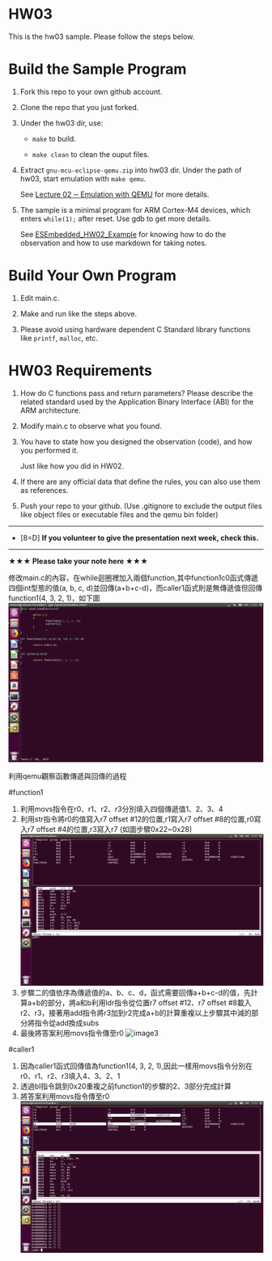 HW03
===
This is the hw03 sample. Please follow the steps below.

# Build the Sample Program

1. Fork this repo to your own github account.

2. Clone the repo that you just forked.

3. Under the hw03 dir, use:

	* `make` to build.

	* `make clean` to clean the ouput files.

4. Extract `gnu-mcu-eclipse-qemu.zip` into hw03 dir. Under the path of hw03, start emulation with `make qemu`.

	See [Lecture 02 ─ Emulation with QEMU] for more details.

5. The sample is a minimal program for ARM Cortex-M4 devices, which enters `while(1);` after reset. Use gdb to get more details.

	See [ESEmbedded_HW02_Example] for knowing how to do the observation and how to use markdown for taking notes.

# Build Your Own Program

1. Edit main.c.

2. Make and run like the steps above.

3. Please avoid using hardware dependent C Standard library functions like `printf`, `malloc`, etc.

# HW03 Requirements

1. How do C functions pass and return parameters? Please describe the related standard used by the Application Binary Interface (ABI) for the ARM architecture.

2. Modify main.c to observe what you found.

3. You have to state how you designed the observation (code), and how you performed it.

	Just like how you did in HW02.

3. If there are any official data that define the rules, you can also use them as references.

4. Push your repo to your github. (Use .gitignore to exclude the output files like object files or executable files and the qemu bin folder)

[Lecture 02 ─ Emulation with QEMU]: http://www.nc.es.ncku.edu.tw/course/embedded/02/#Emulation-with-QEMU
[ESEmbedded_HW02_Example]: https://github.com/vwxyzjimmy/ESEmbedded_HW02_Example

--------------------

- [8=D] **If you volunteer to give the presentation next week, check this.**

--------------------

**★★★ Please take your note here ★★★**

修改main.c的內容，在while迴圈裡加入兩個function,其中function1c0函式傳遞四個int型態的值(a, b, c, d)並回傳(a+b+c-d)，而caller1函式則是無傳遞值但回傳function1(4, 3, 2, 1)，如下圖
![image1](https://github.com/p46074341/ESEmbedded_HW03/blob/master/picture/1.png)
	
利用qemu觀察函數傳遞與回傳的過程

#function1
1. 利用movs指令在r0、r1、r2、r3分別填入四個傳遞值1、2、3、4
2. 利用str指令將r0的值寫入r7 offset #12的位置,r1寫入r7 offset #8的位置,r0寫入r7 offset #4的位置,r3寫入r7 (如圖步驟0x22~0x28)
![image2](https://github.com/p46074341/ESEmbedded_HW03/blob/master/picture/2.png)
3. 步驟二的值依序為傳遞值的a、b、c、d，函式需要回傳a+b+c-d的值，先計算a+b的部分，將a和b利用ldr指令從位置r7 offset #12、r7 offset #8載入r2、r3，接著用add指令將r3加到r2完成a+b的計算重複以上步驟其中減的部分將指令從add換成subs
4. 最後將答案利用movs指令傳至r0
![image3](https://github.com/p46074341/ESEmbedded_HW03/blob/master/picture/.png)

#caller1
1. 因為caller1函式回傳值為function1(4, 3, 2, 1),因此一樣用movs指令分別在r0、r1、r2、r3填入4、3、2、1
2. 透過bl指令跳到0x20重複之前function1的步驟的2、3部分完成計算
3. 將答案利用movs指令傳至r0
![image4](https://github.com/p46074341/ESEmbedded_HW03/blob/master/picture/4.png)
